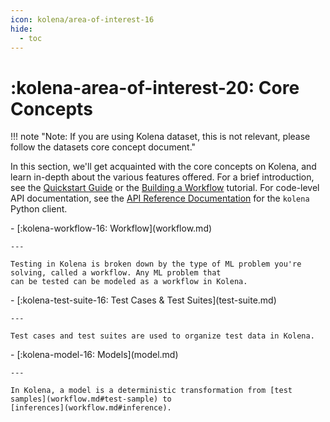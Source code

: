 ```yaml
---
icon: kolena/area-of-interest-16
hide:
  - toc
---
```


# :kolena-area-of-interest-20: Core Concepts

!!! note "Note: If you are using Kolena dataset, this is not relevant, please follow the datasets core concept document."

In this section, we'll get acquainted with the core concepts on Kolena, and learn in-depth about the various features
offered. For a brief introduction, see the [Quickstart Guide](../quickstart.md) or the
[Building a Workflow](../building-a-workflow.md) tutorial. For code-level API documentation, see the
[API Reference Documentation](../reference/index.md) for the `kolena` Python client.

<div class="grid cards" markdown>
- [:kolena-workflow-16: Workflow](workflow.md)

    ---

    Testing in Kolena is broken down by the type of ML problem you're solving, called a workflow. Any ML problem that
    can be tested can be modeled as a workflow in Kolena.
</div>

<div class="grid cards" markdown>
- [:kolena-test-suite-16: Test Cases & Test Suites](test-suite.md)

    ---

    Test cases and test suites are used to organize test data in Kolena.
</div>

<div class="grid cards" markdown>
- [:kolena-model-16: Models](model.md)

    ---

    In Kolena, a model is a deterministic transformation from [test samples](workflow.md#test-sample) to
    [inferences](workflow.md#inference).
</div>
